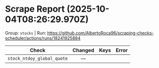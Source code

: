 # Scrape Report (2025-10-04T08:26:29.970Z)

Group: `stocks`  |  Run: https://github.com/AlbertoRoca96/scraping-checks-scheduler/actions/runs/18241925884

| Check | Changed | Keys | Error |
|---|:---:|:--|:--|
| `stock_ntdoy_global_quote` | — |  |  |
